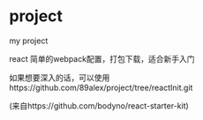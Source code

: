# project

my project

react 简单的webpack配置，打包下载，适合新手入门

如果想要深入的话，可以使用https://github.com/89alex/project/tree/reactInit.git

(来自https://github.com/bodyno/react-starter-kit)

